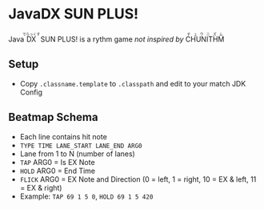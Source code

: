 # JavaDX SUN PLUS!

Java<ruby>DX<rt>でらっくす</rt></ruby> SUN PLUS! is a rythm game _not inspired by_ <ruby>CHUNITHM<rt>チュウニズム</rt></ruby>

## Setup

- Copy `.classname.template` to `.classpath` and edit to your match JDK Config

## Beatmap Schema

- Each line contains hit note
- `TYPE TIME LANE_START LANE_END ARG0`
- Lane from 1 to N (number of lanes)
- `TAP` ARG0 = Is EX Note
- `HOLD` ARG0 = End Time
- `FLICK` ARG0 = EX Note and Direction (0 = left, 1 = right, 10 = EX & left, 11 = EX & right)
- Example: `TAP 69 1 5 0`, `HOLD 69 1 5 420`
